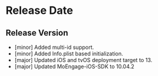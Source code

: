 # Release Date

## Release Version

- [minor] Added multi-id support.
- [minor] Added Info.plist based initialization.
- [major] Updated iOS and tvOS deployment target to 13.
- [major] Updated MoEngage-iOS-SDK to 10.04.2
